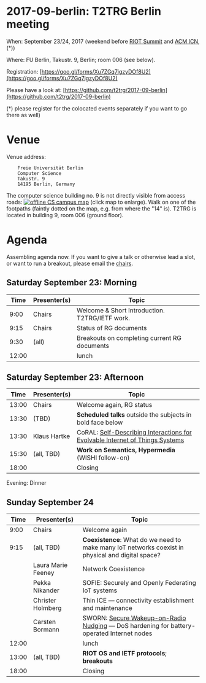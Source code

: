 # 2017-09-berlin: T2TRG Berlin meeting

When: September 23/24, 2017 (weekend before [RIOT Summit](http://summit.riot-os.org/)
and [ACM ICN](http://conferences.sigcomm.org/acm-icn/2017/), (*))

Where: FU Berlin, Takustr. 9, Berlin; room 006 (see below).

Registration: [https://goo.gl/forms/Xu7ZGq7igzyDOf8U2](https://goo.gl/forms/Xu7ZGq7igzyDOf8U2)

Please have a look at: [https://github.com/t2trg/2017-09-berlin](https://github.com/t2trg/2017-09-berlin)

(*) please register for the colocated events separately if you want to
go there as well)

# Venue

Venue address:

        Freie Universität Berlin
        Computer Science
        Takustr. 9
        14195 Berlin, Germany

The computer science building no. 9 is not directly visible from
access roads: [![offline CS campus map][map]][map] (click map to
enlarge). Walk on one of the footpaths (faintly dotted on the map,
e.g. from where the "14" is).  T2TRG is located in building 9, room
006 (ground floor).

[map]: http://www.mi.fu-berlin.de/fb/contact/bild_mathinf-lageplan-300dpi/mathinf-lageplan-300dpi.jpg

# Agenda

Assembling agenda now.  If you want to give a talk or otherwise lead a
slot, or want to run a breakout, please email the [chairs](mailto:t2trg-chairs@irtf.org).

## Saturday September 23: Morning

|  Time | Presenter(s) | Topic                                          |
|-------|--------------|------------------------------------------------|
|  9:00 | Chairs       | Welcome & Short Introduction. T2TRG/IETF work. |
|  9:15 | Chairs       | Status of RG documents                         |
|  9:30 | (all)        | Breakouts on completing current RG documents   |
| 12:00 |              | lunch                                          |


## Saturday September 23: Afternoon

|  Time | Presenter(s) | Topic                                                                                 |
|-------|--------------|---------------------------------------------------------------------------------------|
| 13:00 | Chairs       | Welcome again, RG status                                                              |
| 13:30 | (TBD)        | **Scheduled talks** outside the subjects in bold face below                           |
| 13:30 | Klaus Hartke | CoRAL: [Self-Describing Interactions for Evolvable Internet of Things Systems][coral] |
| 15:30 | (all, TBD)   | **Work on Semantics, Hypermedia** (WISHI follow-on)                                   |
| 18:00 |              | Closing                                                                               |

[coral]: https://tools.ietf.org/html/draft-hartke-t2trg-coral-03

Evening: Dinner


## Sunday September 24

|  Time | Presenter(s)       | Topic                                                                                              |
|-------|--------------------|----------------------------------------------------------------------------------------------------|
|  9:00 | Chairs             | Welcome again                                                                                      |
|  9:15 | (all, TBD)         | **Coexistence**: What do we need to make many IoT networks coexist in physical and digital space?  |
|       | Laura Marie Feeney | Network Coexistence                                                                                |
|       | Pekka Nikander     | SOFIE: Securely and Openly Federating IoT systems                                                  |
|       | Christer Holmberg  | Thin ICE — connectivity establishment and maintenance                                              |
|       | Carsten Bormann    | SWORN: [Secure Wakeup-on-Radio Nudging][sworn] — DoS hardening for battery-operated Internet nodes |
| 12:00 |                    | lunch                                                                                              |
| 13:00 | (all, TBD)         | **RIOT OS and IETF protocols**; **breakouts**                                                      |
| 18:00 |                    | Closing                                                                                            |

[sworn]: https://tools.ietf.org/html/draft-bormann-t2trg-sworn-00.txt
